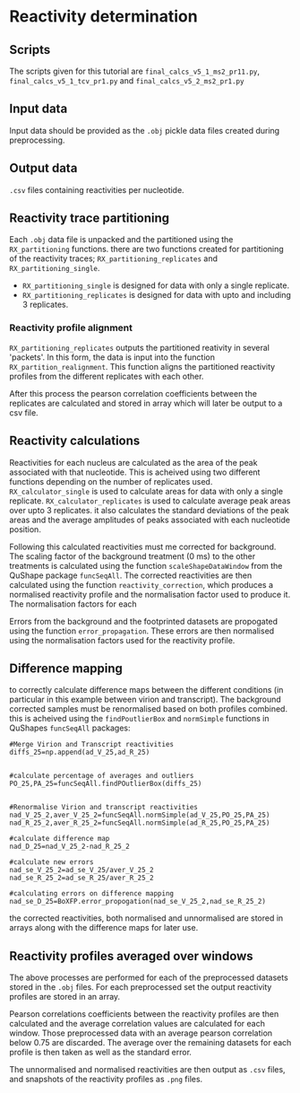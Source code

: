 # Reactivity determination

## Scripts

The scripts given for this tutorial are `final_calcs_v5_1_ms2_pr11.py`, `final_calcs_v5_1_tcv_pr1.py` and `final_calcs_v5_2_ms2_pr1.py`

## Input data

Input data should be provided as the `.obj` pickle data files created during preprocessing.

## Output data

`.csv` files containing reactivities per nucleotide. 

##  Reactivity trace partitioning

Each `.obj` data file is unpacked and the partitioned using the `RX_partitioning` functions. there are two functions created for partitioning of the reactivity traces; `RX_partitioning_replicates` and  `RX_partitioning_single`. 

- `RX_partitioning_single` is designed for data with only a single replicate. 
- `RX_partitioning_replicates` is designed for data with upto and including 3 replicates. 

### Reactivity profile alignment

`RX_partitioning_replicates` outputs the partitioned reativity in several 'packets'. In this form, the data is input into the function `RX_partition_realignment`. This function aligns the partitioned reactivity profiles from the different replicates with each other.

After this process the pearson correlation coefficients between the replicates are calculated and stored in array which will later be output to a csv file. 

## Reactivity calculations 

Reactivities for each nucleus are calculated as the area of the peak associated with that nucleotide. This is acheived using two different functions depending on the number of replicates used. `RX_calculator_single` is used to calculate areas for data with only a single replicate. `RX_calculator_replicates` is used to calculate average peak areas over upto 3 replicates. it also calculates the standard deviations of the peak areas and the average amplitudes of peaks associated with each nucleotide position. 

Following this calculated reactivities must me corrected for background. The scaling factor of the background treatment (0 ms) to the other treatments is calculated using the function `scaleShapeDataWindow` from the QuShape package `funcSeqAll`. The corrected reactivities are then calculated using the function `reactivity_correction`, which produces a normalised reactivity profile and the normalisation factor used to produce it. The normalisation factors for each 

Errors from the background and the footprinted datasets are propogated using the function `error_propagation`. These errors are then normalised using the normalisation factors used for the reactivity profile. 

## Difference mapping 

to correctly calculate difference maps between the different conditions (in particular in this example between virion and transcript). The background corrected samples must be renormalised based on both profiles combined. this is acheived using the `findPoutlierBox` and `normSimple` functions in QuShapes `funcSeqAll` packages:

```
#Merge Virion and Transcript reactivities
diffs_25=np.append(ad_V_25,ad_R_25)


#calculate percentage of averages and outliers
PO_25,PA_25=funcSeqAll.findPOutlierBox(diffs_25)


#Renormalise Virion and transcript reactivities
nad_V_25_2,aver_V_25_2=funcSeqAll.normSimple(ad_V_25,PO_25,PA_25)
nad_R_25_2,aver_R_25_2=funcSeqAll.normSimple(ad_R_25,PO_25,PA_25)

#calculate difference map
nad_D_25=nad_V_25_2-nad_R_25_2

#calculate new errors
nad_se_V_25_2=ad_se_V_25/aver_V_25_2
nad_se_R_25_2=ad_se_R_25/aver_R_25_2

#calculating errors on difference mapping
nad_se_D_25=BoXFP.error_propogation(nad_se_V_25_2,nad_se_R_25_2)
```

the corrected reactivities, both normalised and unnormalised are stored in arrays along with the difference maps for later use. 

## Reactivity profiles averaged over windows

The above processes are performed for each of the preprocessed datasets stored in the `.obj` files. For each preprocessed set the output reactivity profiles are stored in an array.

Pearson correlations coefficients between the reactivity profiles are then calculated and the average correlation values are calculated for each window. Those preprocessed data with an average pearson correlation below 0.75 are discarded. The average over the remaining datasets for each profile is then taken as well as the standard error.

The unnormalised and normalised reactivities are then output as `.csv` files, and snapshots of the reactivity profiles as `.png` files. 
